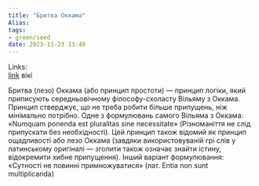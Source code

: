 ```yaml
---
title: "Бритва Оккама"
Alias: 
tags:
- green/seed
date: 2023-11-23 13:49
---
```

Links:  
[link](https://uk.wikipedia.org/wiki/%D0%91%D1%80%D0%B8%D1%82%D0%B2%D0%B0_%D0%9E%D0%BA%D0%BA%D0%B0%D0%BC%D0%B0)  вікі


Бритва (лезо) Оккама (або принцип простоти) — принцип логіки, який приписують середньовічному філософу-схоласту Вільяму з Оккама. Принцип стверджує, що не треба робити більше припущень, ніж мінімально потрібно. Одне з формулювань самого Вільяма з Оккама: «Numquam ponenda est pluralitas sine necessitate» (Різноманіття не слід припускати без необхідності). Цей принцип також відомий як принцип ощадливості або лезо Оккама (завдяки використовуваній грі слів у латинському оригіналі — зголити також означає знайти істину, відокремити хибне припущення). Інший варіант формулювання: «Сутності не повинні примножуватися» (лат. Entia non sunt multiplicanda)
